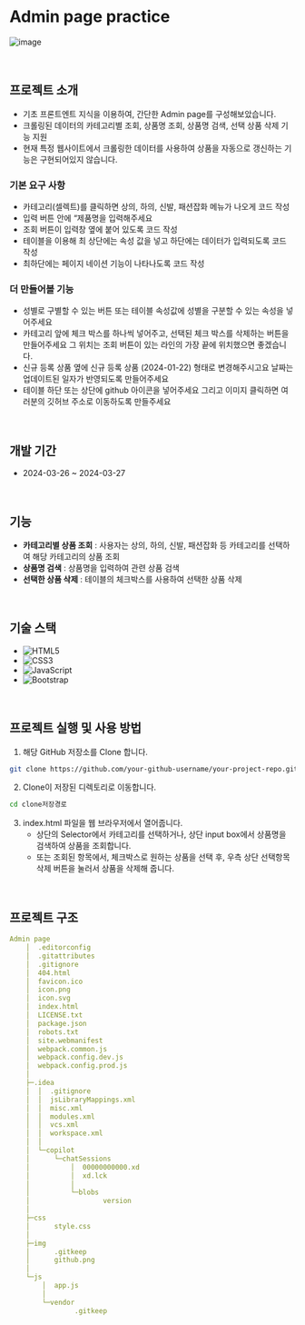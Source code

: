 # Admin page practice
![image](https://github.com/Scanf-s/OZCoding_Backend/assets/105439069/94adb916-b6f8-434e-b957-517a11b3da4f)


<br>

## 프로젝트 소개

- 기초 프론트엔트 지식을 이용하여, 간단한 Admin page를 구성해보았습니다.
- 크롤링된 데이터의 카테고리별 조회, 상품명 조회, 상품명 검색, 선택 상품 삭제 기능 지원
- 현재 특정 웹사이트에서 크롤링한 데이터를 사용하여 상품을 자동으로 갱신하는 기능은 구현되어있지 않습니다.

### 기본 요구 사항

- 카테고리(셀렉트)를 클릭하면 상의, 하의, 신발, 패션잡화 메뉴가 나오게 코드 작성
- 입력 버튼 안에 “제품명을 입력해주세요
- 조회 버튼이 입력창 옆에 붙어 있도록 코드 작성
- 테이블을 이용해 최 상단에는 속성 값을 넣고 하단에는 데이터가 입력되도록 코드 작성
- 최하단에는 페이지 네이션 기능이 나타나도록 코드 작성

### 더 만들어볼 기능

- 성별로 구별할 수 있는 버튼 또는 테이블 속성값에 성별을 구분할 수 있는 속성을 넣어주세요
- 카테고리 앞에 체크 박스를 하나씩 넣어주고, 선택된 체크 박스를 삭제하는 버튼을 만들어주세요 그 위치는 조회 버튼이 있는 라인의 가장 끝에 위치했으면 좋겠습니다.
- 신규 등록 상품 옆에  신규 등록 상품 (2024-01-22) 형태로 변경해주시고요 날짜는 업데이트된 일자가 반영되도록 만들어주세요
- 테이블 하단 또는 상단에 github 아이콘을 넣어주세요 그리고 이미지 클릭하면 여러분의 깃허브 주소로 이동하도록 만들주세요
<br>

## 개발 기간

- 2024-03-26 ~ 2024-03-27

<br>

## 기능

- **카테고리별 상품 조회** : 사용자는 상의, 하의, 신발, 패션잡화 등 카테고리를 선택하여 해당 카테고리의 상품 조회
- **상품명 검색** : 상품명을 입력하여 관련 상품 검색
- **선택한 상품 삭제** : 테이블의 체크박스를 사용하여 선택한 상품 삭제

<br>

## 기술 스택

- ![HTML5](https://img.shields.io/badge/html5-%23E34F26.svg?style=for-the-badge&logo=html5&logoColor=white)
- ![CSS3](https://img.shields.io/badge/css3-%231572B6.svg?style=for-the-badge&logo=css3&logoColor=white)
- ![JavaScript](https://img.shields.io/badge/javascript-%23323330.svg?style=for-the-badge&logo=javascript&logoColor=%23F7DF1E)
- ![Bootstrap](https://img.shields.io/badge/bootstrap-%238511FA.svg?style=for-the-badge&logo=bootstrap&logoColor=white)

<br>

## 프로젝트 실행 및 사용 방법

1. 해당 GitHub 저장소를 Clone 합니다.
```bash
git clone https://github.com/your-github-username/your-project-repo.git
```

2. Clone이 저장된 디렉토리로 이동합니다.
```bash
cd clone저장경로
```

3. index.html 파일을 웹 브라우저에서 열어줍니다.
   - 상단의 Selector에서 카테고리를 선택하거나, 상단 input box에서 상품명을 검색하여 상품을 조회합니다.
   - 또는 조회된 항목에서, 체크박스로 원하는 상품을 선택 후, 우측 상단 선택항목 삭제 버튼을 눌러서 상품을 삭제해 줍니다.

<br>

## 프로젝트 구조
```yaml
Admin page
    │  .editorconfig
    │  .gitattributes
    │  .gitignore
    │  404.html
    │  favicon.ico
    │  icon.png
    │  icon.svg
    │  index.html
    │  LICENSE.txt
    │  package.json
    │  robots.txt
    │  site.webmanifest
    │  webpack.common.js
    │  webpack.config.dev.js
    │  webpack.config.prod.js
    │
    ├─.idea
    │  │  .gitignore
    │  │  jsLibraryMappings.xml
    │  │  misc.xml
    │  │  modules.xml
    │  │  vcs.xml
    │  │  workspace.xml
    │  │
    │  └─copilot
    │      └─chatSessions
    │          │  00000000000.xd
    │          │  xd.lck
    │          │
    │          └─blobs
    │                  version
    │
    ├─css
    │      style.css
    │
    ├─img
    │      .gitkeep
    │      github.png
    │
    └─js
        │  app.js
        │
        └─vendor
                .gitkeep
```
